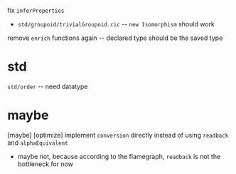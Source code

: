 fix `inferProperties`

- `std/groupoid/trivialGroupoid.cic` -- `new Isomorphism` should work

remove `enrich` functions again -- declared type should be the saved type

# std

`std/order` -- need datatype

# maybe

[maybe] [optimize] implement `conversion` directly instead of using `readback` and `alphaEquivalent`

- maybe not, because according to the flamegraph, `readback` is not the bottleneck for now
